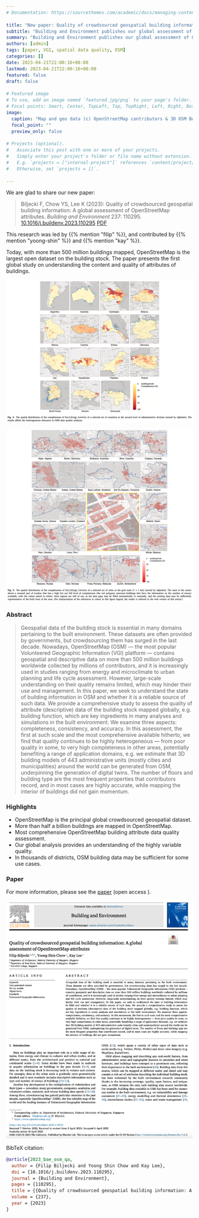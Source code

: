 ```yaml
---
# Documentation: https://sourcethemes.com/academic/docs/managing-content/

title: "New paper: Quality of crowdsourced geospatial building information"
subtitle: "Building and Environment publishes our global assessment of OpenStreetMap attributes."
summary: "Building and Environment publishes our global assessment of OpenStreetMap attributes."
authors: [admin]
tags: [paper, VGI, spatial data quality, OSM]
categories: []
date: 2023-04-21T22:00:16+08:00
lastmod: 2023-04-21T22:00:16+08:00
featured: false
draft: false

# Featured image
# To use, add an image named `featured.jpg/png` to your page's folder.
# Focal points: Smart, Center, TopLeft, Top, TopRight, Left, Right, BottomLeft, Bottom, BottomRight.
image:
  caption: "Map and geo data (c) OpenStreetMap contributors & 3D OSM Building."
  focal_point: ""
  preview_only: false

# Projects (optional).
#   Associate this post with one or more of your projects.
#   Simply enter your project's folder or file name without extension.
#   E.g. `projects = ["internal-project"]` references `content/project/deep-learning/index.md`.
#   Otherwise, set `projects = []`.

---
```


We are glad to share our new paper:

> Biljecki F, Chow YS, Lee K (2023): Quality of crowdsourced geospatial building information: A global assessment of OpenStreetMap attributes. _Building and Environment_ 237: 110295. [<i class="ai ai-doi-square ai"></i> 10.1016/j.buildenv.2023.110295](https://doi.org/10.1016/j.buildenv.2023.110295) [<i class="far fa-file-pdf"></i> PDF](/publication/2023_bae_osm_qa/2023_bae_osm_qa.pdf)</i>  <i class="ai ai-open-access-square ai"></i>

This research was led by {{% mention "filip" %}}, and contributed by {{% mention "yoong-shin" %}} and {{% mention "kay" %}}.

Today, with more than 500 million buildings mapped, OpenStreetMap is the largest open dataset on the building stock.
The paper presents the first global study on understanding the content and quality of attributes of buildings.

![](1.png)

![](2.png)

### Abstract

> Geospatial data of the building stock is essential in many domains pertaining to the built environment. These datasets are often provided by governments, but crowdsourcing them has surged in the last decade. Nowadays, OpenStreetMap (OSM) — the most popular Volunteered Geographic Information (VGI) platform — contains geospatial and descriptive data on more than 500 million buildings worldwide collected by millions of contributors, and it is increasingly used in studies ranging from energy and microclimate to urban planning and life cycle assessment. However, large-scale understanding on their quality remains limited, which may hinder their use and management. In this paper, we seek to understand the state of building information in OSM and whether it is a reliable source of such data. We provide a comprehensive study to assess the quality of attribute (descriptive) data of the building stock mapped globally, e.g. building function, which are key ingredients in many analyses and simulations in the built environment. We examine three aspects: completeness, consistency, and accuracy. In this assessment, the first at such scale and the most comprehensive available hitherto, we find that quality continues to be highly heterogeneous — from poor quality in some, to very high completeness in other areas, potentially benefiting a range of application domains, e.g. we estimate that 3D building models of 443 administrative units (mostly cities and municipalities) around the world can be generated from OSM, underpinning the generation of digital twins. The number of floors and building type are the most frequent properties that contributors record, and in most cases are highly accurate, while mapping the interior of buildings did not gain momentum.

### Highlights

+ OpenStreetMap is the principal global crowdsourced geospatial dataset.
+ More than half a billion buildings are mapped in OpenStreetMap.
+ Most comprehensive OpenStreetMap building attribute data quality assessment.
+ Our global analysis provides an understanding of the highly variable quality.
+ In thousands of districts, OSM building data may be sufficient for some use cases.

### Paper 

For more information, please see the [paper](/publication/2023_bae_osm_qa/) (open access <i class="ai ai-open-access-square ai"></i>).

[![](page-one.png)](/publication/2023_bae_osm_qa/)

BibTeX citation:
```bibtex
@article{2023_bae_osm_qa,
  author = {Filip Biljecki and Yoong Shin Chow and Kay Lee},
  doi = {10.1016/j.buildenv.2023.110295},
  journal = {Building and Environment},
  pages = {110295},
  title = {{Quality of crowdsourced geospatial building information: A global assessment of OpenStreetMap attributes}},
  volume = {237},
  year = {2023}
}
```

